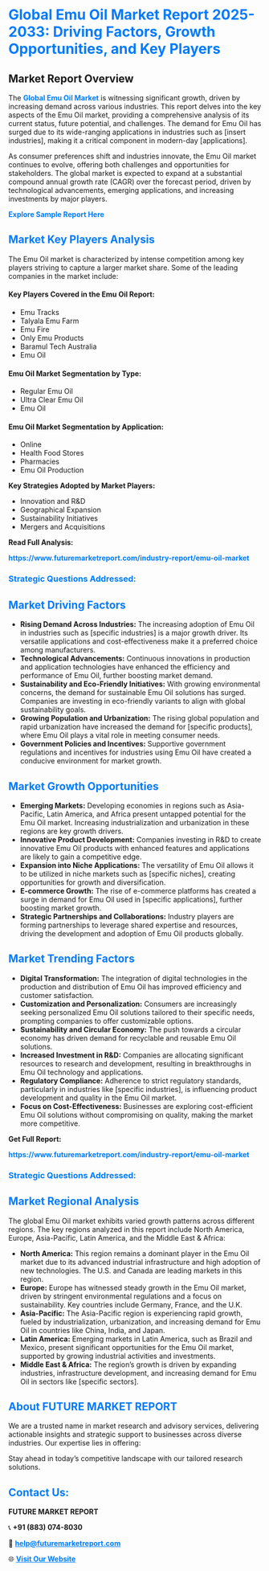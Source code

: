 <h1 style="color: #007BFF;">Global Emu Oil Market Report 2025-2033: Driving Factors, Growth Opportunities, and Key Players</h1>

<section id="overview">
<h2>Market Report Overview</h2>
<p>The <a href="https://www.futuremarketreport.com/industry-report/emu-oil-market" style="color: #007BFF; text-decoration: none;"><strong>Global Emu Oil Market</strong></a> is witnessing significant growth, driven by increasing demand across various industries. This report delves into the key aspects of the Emu Oil market, providing a comprehensive analysis of its current status, future potential, and challenges. The demand for Emu Oil has surged due to its wide-ranging applications in industries such as [insert industries], making it a critical component in modern-day [applications].</p>
<p>As consumer preferences shift and industries innovate, the Emu Oil market continues to evolve, offering both challenges and opportunities for stakeholders. The global market is expected to expand at a substantial compound annual growth rate (CAGR) over the forecast period, driven by technological advancements, emerging applications, and increasing investments by major players.</p>
</section>

<section id="overview">
<p><a href="https://www.futuremarketreport.com/request-sample/reportId=110566" style="color: #007BFF; text-decoration: none;"><strong>Explore Sample Report Here</strong></a></p>
</section>

<section id="key-players">
<h2 style="color: #007BFF;">Market Key Players Analysis</h2>
<p>The Emu Oil market is characterized by intense competition among key players striving to capture a larger market share. Some of the leading companies in the market include:</p>
<h4>Key Players Covered in the Emu Oil Report:</h4>
<ul><li>Emu Tracks</li><li>Talyala Emu Farm</li><li>Emu Fire</li><li>Only Emu Products</li><li>Baramul Tech Australia</li><li>Emu Oil</li></ul>
<h4>Emu Oil Market Segmentation by Type:</h4>
<ul><li>Regular Emu Oil</li><li>Ultra Clear Emu Oil</li><li>Emu Oil</li></ul>

<h4>Emu Oil Market Segmentation by Application:</h4>
<ul><li>Online</li><li>Health Food Stores</li><li>Pharmacies</li><li>Emu Oil Production</li></ul>
<p><strong>Key Strategies Adopted by Market Players:</strong></p>
<ul>
<li>Innovation and R&D</li>
<li>Geographical Expansion</li>
<li>Sustainability Initiatives</li>
<li>Mergers and Acquisitions</li>
</ul>
</section>

<section>
<p><strong>Read Full Analysis: </strong></p><a href="https://www.futuremarketreport.com/industry-report/emu-oil-market" style="color: #007BFF; text-decoration: none;"><strong>https://www.futuremarketreport.com/industry-report/emu-oil-market</strong></a>
<h3 style="color: #007BFF;">Strategic Questions Addressed:</h3>
</section>

<section id="driving-factors">
<h2 style="color: #007BFF;">Market Driving Factors</h2>
<ul>
<li><strong>Rising Demand Across Industries:</strong> The increasing adoption of Emu Oil in industries such as [specific industries] is a major growth driver. Its versatile applications and cost-effectiveness make it a preferred choice among manufacturers.</li>
<li><strong>Technological Advancements:</strong> Continuous innovations in production and application technologies have enhanced the efficiency and performance of Emu Oil, further boosting market demand.</li>
<li><strong>Sustainability and Eco-Friendly Initiatives:</strong> With growing environmental concerns, the demand for sustainable Emu Oil solutions has surged. Companies are investing in eco-friendly variants to align with global sustainability goals.</li>
<li><strong>Growing Population and Urbanization:</strong> The rising global population and rapid urbanization have increased the demand for [specific products], where Emu Oil plays a vital role in meeting consumer needs.</li>
<li><strong>Government Policies and Incentives:</strong> Supportive government regulations and incentives for industries using Emu Oil have created a conducive environment for market growth.</li>
</ul>
</section>

<section id="growth-opportunities">
<h2 style="color: #007BFF;">Market Growth Opportunities</h2>
<ul>
<li><strong>Emerging Markets:</strong> Developing economies in regions such as Asia-Pacific, Latin America, and Africa present untapped potential for the Emu Oil market. Increasing industrialization and urbanization in these regions are key growth drivers.</li>
<li><strong>Innovative Product Development:</strong> Companies investing in R&D to create innovative Emu Oil products with enhanced features and applications are likely to gain a competitive edge.</li>
<li><strong>Expansion into Niche Applications:</strong> The versatility of Emu Oil allows it to be utilized in niche markets such as [specific niches], creating opportunities for growth and diversification.</li>
<li><strong>E-commerce Growth:</strong> The rise of e-commerce platforms has created a surge in demand for Emu Oil used in [specific applications], further boosting market growth.</li>
<li><strong>Strategic Partnerships and Collaborations:</strong> Industry players are forming partnerships to leverage shared expertise and resources, driving the development and adoption of Emu Oil products globally.</li>
</ul>
</section>

<section id="trending-factors">
<h2 style="color: #007BFF;">Market Trending Factors</h2>
<ul>
<li><strong>Digital Transformation:</strong> The integration of digital technologies in the production and distribution of Emu Oil has improved efficiency and customer satisfaction.</li>
<li><strong>Customization and Personalization:</strong> Consumers are increasingly seeking personalized Emu Oil solutions tailored to their specific needs, prompting companies to offer customizable options.</li>
<li><strong>Sustainability and Circular Economy:</strong> The push towards a circular economy has driven demand for recyclable and reusable Emu Oil solutions.</li>
<li><strong>Increased Investment in R&D:</strong> Companies are allocating significant resources to research and development, resulting in breakthroughs in Emu Oil technology and applications.</li>
<li><strong>Regulatory Compliance:</strong> Adherence to strict regulatory standards, particularly in industries like [specific industries], is influencing product development and quality in the Emu Oil market.</li>
<li><strong>Focus on Cost-Effectiveness:</strong> Businesses are exploring cost-efficient Emu Oil solutions without compromising on quality, making the market more competitive.</li>
</ul>
</section>

<section>
<p><strong>Get Full Report: </strong></p><a href="https://www.futuremarketreport.com/industry-report/emu-oil-market" style="color: #007BFF; text-decoration: none;"><strong>https://www.futuremarketreport.com/industry-report/emu-oil-market</strong></a>
<h3 style="color: #007BFF;">Strategic Questions Addressed:</h3>
</section>


<section id="regional-analysis">
<h2 style="color: #007BFF;">Market Regional Analysis</h2>
<p>The global Emu Oil market exhibits varied growth patterns across different regions. The key regions analyzed in this report include North America, Europe, Asia-Pacific, Latin America, and the Middle East & Africa:</p>
<ul>
<li><strong>North America:</strong> This region remains a dominant player in the Emu Oil market due to its advanced industrial infrastructure and high adoption of new technologies. The U.S. and Canada are leading markets in this region.</li>
<li><strong>Europe:</strong> Europe has witnessed steady growth in the Emu Oil market, driven by stringent environmental regulations and a focus on sustainability. Key countries include Germany, France, and the U.K.</li>
<li><strong>Asia-Pacific:</strong> The Asia-Pacific region is experiencing rapid growth, fueled by industrialization, urbanization, and increasing demand for Emu Oil in countries like China, India, and Japan.</li>
<li><strong>Latin America:</strong> Emerging markets in Latin America, such as Brazil and Mexico, present significant opportunities for the Emu Oil market, supported by growing industrial activities and investments.</li>
<li><strong>Middle East & Africa:</strong> The region’s growth is driven by expanding industries, infrastructure development, and increasing demand for Emu Oil in sectors like [specific sectors].</li>
</ul>
</section>

<footer>
<h2 style="color: #007BFF;">About FUTURE MARKET REPORT</h2>
<p>We are a trusted name in market research and advisory services, delivering actionable insights and strategic support to businesses across diverse industries. Our expertise lies in offering:</p>

<p>Stay ahead in today’s competitive landscape with our tailored research solutions.</p>

<h2 style="color: #007BFF;">Contact Us:</h2>
<p><strong>FUTURE MARKET REPORT</strong></p>
<p>📞 <strong>+91 (883) 074-8030</strong></p>
<p>📧 <strong><a href="mailto:help@futuremarketreport.com" style="color: #007BFF;">help@futuremarketreport.com</a></strong></p>
<p>🌐 <strong><a href="https://www.futuremarketreport.com/" style="color: #007BFF;">Visit Our Website</a></strong></p>
</footer>